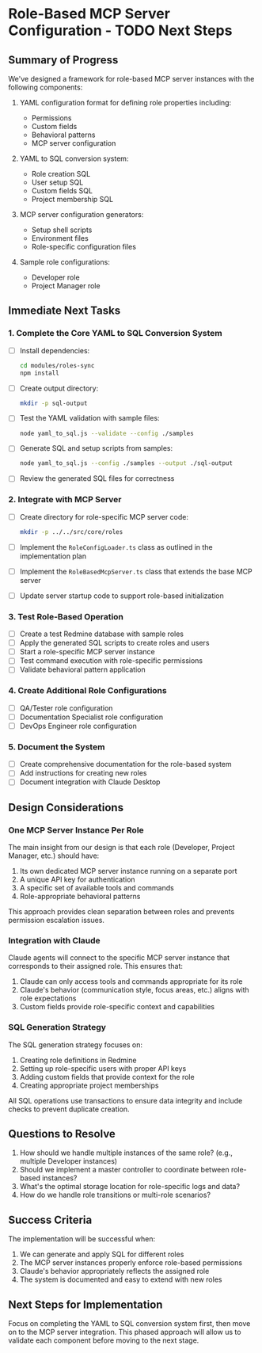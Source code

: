 # Role-Based MCP Server Configuration - TODO Next Steps

## Summary of Progress

We've designed a framework for role-based MCP server instances with the following components:

1. YAML configuration format for defining role properties including:
   - Permissions
   - Custom fields
   - Behavioral patterns
   - MCP server configuration

2. YAML to SQL conversion system:
   - Role creation SQL
   - User setup SQL
   - Custom fields SQL
   - Project membership SQL

3. MCP server configuration generators:
   - Setup shell scripts
   - Environment files
   - Role-specific configuration files

4. Sample role configurations:
   - Developer role
   - Project Manager role

## Immediate Next Tasks

### 1. Complete the Core YAML to SQL Conversion System

- [ ] Install dependencies:
  ```bash
  cd modules/roles-sync
  npm install
  ```

- [ ] Create output directory:
  ```bash
  mkdir -p sql-output
  ```

- [ ] Test the YAML validation with sample files:
  ```bash
  node yaml_to_sql.js --validate --config ./samples
  ```

- [ ] Generate SQL and setup scripts from samples:
  ```bash
  node yaml_to_sql.js --config ./samples --output ./sql-output
  ```

- [ ] Review the generated SQL files for correctness

### 2. Integrate with MCP Server

- [ ] Create directory for role-specific MCP server code:
  ```bash
  mkdir -p ../../src/core/roles
  ```

- [ ] Implement the `RoleConfigLoader.ts` class as outlined in the implementation plan
- [ ] Implement the `RoleBasedMcpServer.ts` class that extends the base MCP server
- [ ] Update server startup code to support role-based initialization

### 3. Test Role-Based Operation

- [ ] Create a test Redmine database with sample roles
- [ ] Apply the generated SQL scripts to create roles and users
- [ ] Start a role-specific MCP server instance
- [ ] Test command execution with role-specific permissions
- [ ] Validate behavioral pattern application

### 4. Create Additional Role Configurations

- [ ] QA/Tester role configuration
- [ ] Documentation Specialist role configuration
- [ ] DevOps Engineer role configuration

### 5. Document the System

- [ ] Create comprehensive documentation for the role-based system
- [ ] Add instructions for creating new roles
- [ ] Document integration with Claude Desktop

## Design Considerations

### One MCP Server Instance Per Role

The main insight from our design is that each role (Developer, Project Manager, etc.) should have:

1. Its own dedicated MCP server instance running on a separate port
2. A unique API key for authentication
3. A specific set of available tools and commands
4. Role-appropriate behavioral patterns

This approach provides clean separation between roles and prevents permission escalation issues.

### Integration with Claude

Claude agents will connect to the specific MCP server instance that corresponds to their assigned role. This ensures that:

1. Claude can only access tools and commands appropriate for its role
2. Claude's behavior (communication style, focus areas, etc.) aligns with role expectations
3. Custom fields provide role-specific context and capabilities

### SQL Generation Strategy

The SQL generation strategy focuses on:

1. Creating role definitions in Redmine
2. Setting up role-specific users with proper API keys
3. Adding custom fields that provide context for the role
4. Creating appropriate project memberships

All SQL operations use transactions to ensure data integrity and include checks to prevent duplicate creation.

## Questions to Resolve

1. How should we handle multiple instances of the same role? (e.g., multiple Developer instances)
2. Should we implement a master controller to coordinate between role-based instances?
3. What's the optimal storage location for role-specific logs and data?
4. How do we handle role transitions or multi-role scenarios?

## Success Criteria

The implementation will be successful when:

1. We can generate and apply SQL for different roles
2. The MCP server instances properly enforce role-based permissions
3. Claude's behavior appropriately reflects the assigned role
4. The system is documented and easy to extend with new roles

## Next Steps for Implementation

Focus on completing the YAML to SQL conversion system first, then move on to the MCP server integration. This phased approach will allow us to validate each component before moving to the next stage.
